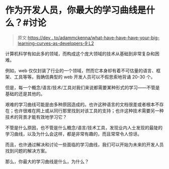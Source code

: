 # 作为开发人员，你最大的学习曲线是什么？#讨论

> 原文:[https://dev . to/adammckenna/what-have-have-have-your-big-learning-curves-as-developers-9 L2](https://dev.to/adammckenna/what-have-been-your-biggest-learning-curves-as-developers-9l2)

计算机科学有如此多的领域，而构成这个庞大领域的技术从基础到非常复杂和困难。

例如，web 仅仅封装了行业的一个领域，然而它本身却有着不可估量的语言、框架、工具等等。我确信典型的 web 开发人员可以不假思索地背诵 20-30 个。

但是，每一个概念/语言/技术/工具对我们来说都需要某种形式的学习——不管是基础的还是其他的。

艰难的学习曲线可能是由多种原因造成的。也许这种语言的文档很差或者根本不存在；也许很难在网上或从同行那里找到对该工具的支持；也许这种技术需要另一种技术的背景才能有效地学习它？

不管是什么原因，也不管是什么概念/语言/技术工具，发现业内人士发现的最陡的学习曲线，以及为什么会这样，都是非常有趣的，而且常常令人惊讶。

而且，也许通过解决和讨论一些面临的学习曲线，我们可以开始为未来的开发人员找到问题的解决方案。

那么，你最大的学习曲线是什么，为什么？